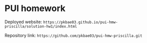 # PUI homework

Deployed website: `https://pkbae03.github.io/pui-hmw-priscilla/solution-hw1/index.html`

Repository link: `https://github.com/pkbae03/pui-hmw-priscilla.git`
